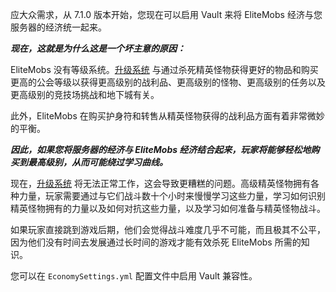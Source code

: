 应大众需求，从 7.1.0 版本开始，您现在可以启用 Vault 来将 EliteMobs 经济与您服务器的经济统一起来。

***现在，这就是为什么这是一个坏主意的原因：***

EliteMobs 没有等级系统。[升级系统]($language$/elitemobs/understanding_the_basics_of_elitemobs.md) 与通过杀死精英怪物获得更好的物品和购买更高的公会等级以获得更高级别的战利品、更高级别的怪物、更高级别的任务以及更高级别的竞技场挑战和地下城有关。

此外，EliteMobs 在购买护身符和转售从精英怪物获得的战利品方面有着非常微妙的平衡。

***因此，如果您将服务器的经济与 EliteMobs 经济结合起来，玩家将能够轻松地购买到最高级别，从而可能绕过学习曲线。***

现在，[升级系统]($language$/elitemobs/understanding_the_basics_of_elitemobs.md) 将无法正常工作，这会导致更糟糕的问题。高级精英怪物拥有各种力量，玩家需要通过与它们战斗数十个小时来慢慢学习这些力量，学习如何识别精英怪物拥有的力量以及如何对抗这些力量，以及学习如何准备与精英怪物战斗。

如果玩家直接跳到游戏后期，他们会觉得战斗难度几乎不可能，而且极其不公平，因为他们没有时间去发展通过长时间的游戏才能有效杀死 EliteMobs 所需的知识。

您可以在 `EconomySettings.yml` 配置文件中启用 Vault 兼容性。



